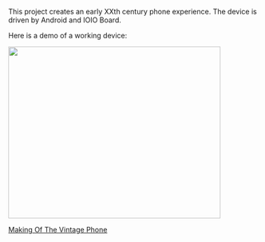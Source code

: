 This project creates an early XXth century phone experience. The device is driven by Android and IOIO Board.

Here is a demo of a working device:

<a href='http://www.youtube.com/watch?feature=player_embedded&v=nuUQQJHx-vg' target='_blank'><img src='http://img.youtube.com/vi/nuUQQJHx-vg/0.jpg' width='425' height=344 /></a>

<a href='http://code.google.com/p/vintage-phone/wiki/MakingOf'>Making Of The Vintage Phone</a>